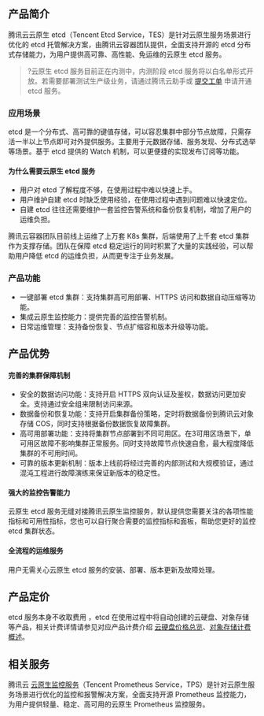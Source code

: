 ## 产品简介

腾讯云云原生 etcd（Tencent Etcd Service，TES）是针对云原生服务场景进行优化的 etcd 托管解决方案，由腾讯云容器团队提供，全面支持开源的 etcd 分布式存储能力，为用户提供高可靠、高性能、免运维的云原生 etcd 服务。

>?云原生 etcd 服务目前正在内测中，内测阶段 etcd 服务将以白名单形式开放。若需要部署测试生产级业务，请通过腾讯云助手或 [提交工单](https://console.cloud.tencent.com/workorder/category) 申请开通 etcd 服务。

### 应用场景

etcd 是一个分布式、高可靠的键值存储，可以容忍集群中部分节点故障，只需存活一半以上节点即可对外提供服务。主要用于元数据存储、服务发现、分布式选举等场景。基于 etcd 提供的 Watch 机制，可以更便捷的实现发布订阅等功能。


#### 为什么需要云原生 etcd 服务

- 用户对 etcd 了解程度不够，在使用过程中难以快速上手。
- 用户维护自建 etcd 时缺乏使用经验，在使用过程中遇到问题难以快速定位。
- 自建 etcd 往往还需要维护一套监控告警系统和备份恢复机制，增加了用户的运维负担。

腾讯云容器团队目前线上运维了上万套 K8s 集群，后端使用了上千套 etcd 集群作为支撑存储。团队在保障 etcd 稳定运行的同时积累了大量的实践经验，可以帮助用户降低 etcd 的运维负担，从而更专注于业务发展。


### 产品功能

- 一键部署 etcd 集群：支持集群高可用部署、HTTPS 访问和数据自动压缩等功能。
- 集成云原生监控能力：提供完善的监控告警机制。
- 日常运维管理：支持备份恢复、节点扩缩容和版本升级等功能。



## 产品优势

#### 完善的集群保障机制

- 安全的数据访问功能：支持开启 HTTPS 双向认证及鉴权，数据访问更加安全。支持通过安全组来限制访问来源。
- 数据备份和恢复功能：支持开启集群备份策略，定时将数据备份到腾讯云对象存储 COS，同时支持根据备份数据恢复故障集群。
- 高可用部署功能：支持将集群节点部署到不同可用区。在3可用区场景下，单可用区故障不影响集群正常服务。同时支持故障节点快速自愈，最大程度降低集群的不可用时间。
- 可靠的版本更新机制：版本上线前将经过完善的内部测试和大规模验证，通过混沌工程进行故障演练来保证新版本的稳定性。

#### 强大的监控告警能力

云原生 etcd 服务无缝对接腾讯云原生监控服务，默认提供您需要关注的各项性能指标和可用性指标，您也可以自行聚合需要的监控指标和面板，帮助您更好的监控 etcd 集群状态。

#### 全流程的运维服务

用户无需关心云原生 etcd 服务的安装、部署、版本更新及故障处理。


## 产品定价

etcd 服务本身不收取费用 ，etcd 在使用过程中将自动创建的云硬盘、对象存储等产品，相关计费详情请参见对应产品计费介绍 [云硬盘价格总览](https://cloud.tencent.com/document/product/213/2255)、[对象存储计费概述](https://cloud.tencent.com/document/product/436/16871)。

## 相关服务

腾讯云 [云原生监控服务](https://cloud.tencent.com/document/product/457/54318)（Tencent Prometheus Service，TPS）是针对云原生服务场景进行优化的监控和报警解决方案，全面支持开源 Prometheus 监控能力，为用户提供轻量、稳定、高可用的云原生 Prometheus 监控服务。
